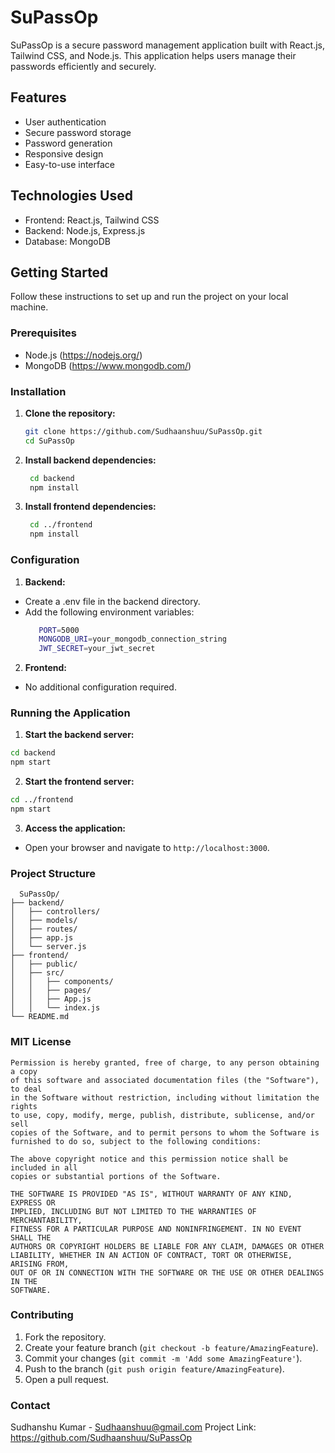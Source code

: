 # SuPassOp

SuPassOp is a secure password management application built with React.js, Tailwind CSS, and Node.js. This application helps users manage their passwords efficiently and securely.

## Features

- User authentication
- Secure password storage
- Password generation
- Responsive design
- Easy-to-use interface

## Technologies Used

- Frontend: React.js, Tailwind CSS
- Backend: Node.js, Express.js
- Database: MongoDB

## Getting Started

Follow these instructions to set up and run the project on your local machine.

### Prerequisites

- Node.js (https://nodejs.org/)
- MongoDB (https://www.mongodb.com/)

### Installation

1. **Clone the repository:**
   ```bash
   git clone https://github.com/Sudhaanshuu/SuPassOp.git
   cd SuPassOp
   ```
2. **Install backend dependencies:**
    ```bash
     cd backend
     npm install
    ```
3. **Install frontend dependencies:**
    ```bash
     cd ../frontend
     npm install
    ```
### Configuration
1. **Backend:**
 - Create a .env file in the backend directory.
 - Add the following environment variables:
    ```bash
       PORT=5000
       MONGODB_URI=your_mongodb_connection_string
       JWT_SECRET=your_jwt_secret
    ```
2. **Frontend:**
  - No additional configuration required.

### Running the Application
1. **Start the backend server:**
```bash
cd backend
npm start
```
2. **Start the frontend server:**
```bash
cd ../frontend
npm start
```
3. **Access the application:**
- Open your browser and navigate to `http://localhost:3000`.

### Project Structure
```plaintext
  SuPassOp/
├── backend/
│   ├── controllers/
│   ├── models/
│   ├── routes/
│   ├── app.js
│   └── server.js
├── frontend/
│   ├── public/
│   ├── src/
│   │   ├── components/
│   │   ├── pages/
│   │   ├── App.js
│   │   └── index.js
└── README.md
```
### MIT License

```plaintext
Permission is hereby granted, free of charge, to any person obtaining a copy
of this software and associated documentation files (the "Software"), to deal
in the Software without restriction, including without limitation the rights
to use, copy, modify, merge, publish, distribute, sublicense, and/or sell
copies of the Software, and to permit persons to whom the Software is
furnished to do so, subject to the following conditions:

The above copyright notice and this permission notice shall be included in all
copies or substantial portions of the Software.

THE SOFTWARE IS PROVIDED "AS IS", WITHOUT WARRANTY OF ANY KIND, EXPRESS OR
IMPLIED, INCLUDING BUT NOT LIMITED TO THE WARRANTIES OF MERCHANTABILITY,
FITNESS FOR A PARTICULAR PURPOSE AND NONINFRINGEMENT. IN NO EVENT SHALL THE
AUTHORS OR COPYRIGHT HOLDERS BE LIABLE FOR ANY CLAIM, DAMAGES OR OTHER
LIABILITY, WHETHER IN AN ACTION OF CONTRACT, TORT OR OTHERWISE, ARISING FROM,
OUT OF OR IN CONNECTION WITH THE SOFTWARE OR THE USE OR OTHER DEALINGS IN THE
SOFTWARE.
```

### Contributing
1. Fork the repository.
2. Create your feature branch (`git checkout -b feature/AmazingFeature`).
3. Commit your changes (`git commit -m 'Add some AmazingFeature'`).
4. Push to the branch (`git push origin feature/AmazingFeature`).
5. Open a pull request.

### Contact
Sudhanshu Kumar - Sudhaanshuu@gmail.com
Project Link: https://github.com/Sudhaanshuu/SuPassOp


